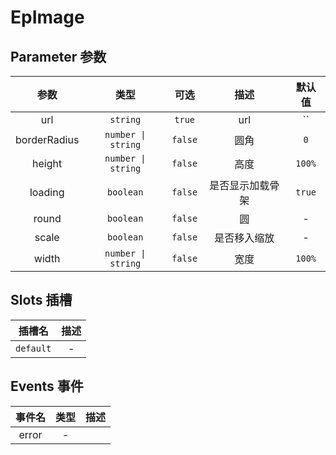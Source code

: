 # EpImage
## Parameter 参数
| 参数 | 类型 | 可选 | 描述 | 默认值 |
| :-------: | :-------: | :-------: | :-------: | :-------: |
| url | `string` | `true` | url | ``|
| borderRadius | `number \| string` | `false` | 圆角 | `0`|
| height | `number \| string` | `false` | 高度 | `100%`|
| loading | `boolean` | `false` | 是否显示加载骨架 | `true`|
| round | `boolean` | `false` | 圆 | -|
| scale | `boolean` | `false` | 是否移入缩放 | -|
| width | `number \| string` | `false` | 宽度 | `100%`|
## Slots 插槽
|    插槽名    |  描述   |
|:---------:|:-----:|
| `default` | - |
## Events 事件
|   事件名   |   类型     |  描述      |
| :-------: | :-------: | :-------: |
| error | - |  |
